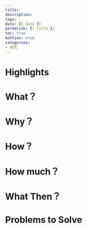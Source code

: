 ```yaml
---
title: 
description: 
tags: 
date: {{ date }}
permalink: {{ title }}
toc: true
mathjax: true
categories: 
- 研究
---
```


# Highlights



# What？



# Why？



# How？



# How much？



# What Then？



# Problems to Solve